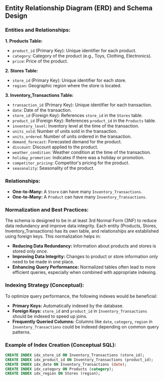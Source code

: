 ## Entity Relationship Diagram (ERD) and Schema Design

### Entities and Relationships:

**1. Products Table:**
*   `product_id` (Primary Key): Unique identifier for each product.
*   `category`: Category of the product (e.g., Toys, Clothing, Electronics).
*   `price`: Price of the product.

**2. Stores Table:**
*   `store_id` (Primary Key): Unique identifier for each store.
*   `region`: Geographic region where the store is located.

**3. Inventory_Transactions Table:**
*   `transaction_id` (Primary Key): Unique identifier for each transaction.
*   `date`: Date of the transaction.
*   `store_id` (Foreign Key): References `store_id` in the `Stores` table.
*   `product_id` (Foreign Key): References `product_id` in the `Products` table.
*   `inventory_level`: Inventory level at the time of the transaction.
*   `units_sold`: Number of units sold in the transaction.
*   `units_ordered`: Number of units ordered in the transaction.
*   `demand_forecast`: Forecasted demand for the product.
*   `discount`: Discount applied to the product.
*   `weather_condition`: Weather condition at the time of the transaction.
*   `holiday_promotion`: Indicates if there was a holiday or promotion.
*   `competitor_pricing`: Competitor's pricing for the product.
*   `seasonality`: Seasonality of the product.

### Relationships:
*   **One-to-Many:** A `Store` can have many `Inventory_Transactions`.
*   **One-to-Many:** A `Product` can have many `Inventory_Transactions`.

### Normalization and Best Practices:

The schema is designed to be in at least 3rd Normal Form (3NF) to reduce data redundancy and improve data integrity. Each entity (Products, Stores, Inventory_Transactions) has its own table, and relationships are established using foreign keys. This normalization helps in:
*   **Reducing Data Redundancy:** Information about products and stores is stored only once.
*   **Improving Data Integrity:** Changes to product or store information only need to be made in one place.
*   **Enhancing Query Performance:** Normalized tables often lead to more efficient queries, especially when combined with appropriate indexing.

### Indexing Strategy (Conceptual):

To optimize query performance, the following indexes would be beneficial:
*   **Primary Keys:** Automatically indexed by the database.
*   **Foreign Keys:** `store_id` and `product_id` in `Inventory_Transactions` should be indexed to speed up joins.
*   **Frequently Queried Columns:** Columns like `date`, `category`, `region` in `Inventory_Transactions` could be indexed depending on common query patterns.

### Example of Index Creation (Conceptual SQL):

```sql
CREATE INDEX idx_store_id ON Inventory_Transactions (store_id);
CREATE INDEX idx_product_id ON Inventory_Transactions (product_id);
CREATE INDEX idx_date ON Inventory_Transactions (date);
CREATE INDEX idx_category ON Products (category);
CREATE INDEX idx_region ON Stores (region);
```

